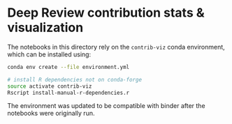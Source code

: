 # Deep Review contribution stats & visualization

The notebooks in this directory rely on the `contrib-viz` conda environment, which can be installed using:

```sh
conda env create --file environment.yml

# install R dependencies not on conda-forge
source activate contrib-viz
Rscript install-manual-r-dependencies.r
```

The environment was updated to be compatible with binder after the notebooks were originally run.

